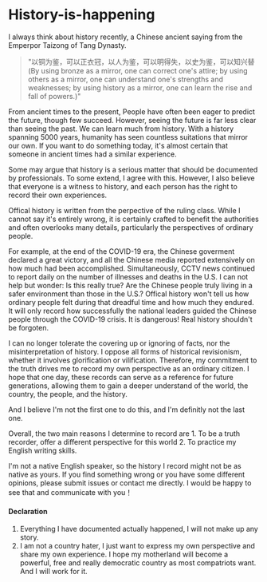 # History-is-happening
I always think about history recently, a Chinese ancient saying from the Emperpor Taizong of Tang Dynasty. 
> "以铜为鉴，可以正衣冠，以人为鉴，可以明得失，以史为鉴，可以知兴替 (By using bronze as a mirror, one can correct one's attire; by using others as a mirror, one can understand one's strengths and weaknesses; by using history as a mirror, one can learn the rise and fall of powers.)"

From ancient times to the present, People have often been eager to predict the future, though few succeed. However, seeing the future is far less clear than seeing the past. We can learn much from history. With a history spanning 5000 years, humanity has seen countless suitations that mirror our own. If you want to do something today, it's almost certain that someone in ancient times had a similar experience. 

Some may argue that history is a serious matter that should be documented by professionals. To some extend, I agree with this. However, I also believe that everyone is a witness to history, and each person has the right to record their own experiences.

Offical history is written from the perpective of the ruling class. While I cannot say it's entirely wrong, it is certainly crafted to benefit the authorities and often overlooks many details, particularly the perspectives of ordinary people.

For example, at the end of the COVID-19 era, the Chinese goverment declared a great victory, and all the Chinese media reported extensively on how much had been accomplished. Simultaneously, CCTV news continued to report daily on the number of illnesses and deaths in the U.S. I can not help but wonder: Is this really true? Are the Chinese people truly living in a safer environment than those in the U.S.? Offical history won't tell us how ordinary people felt during that dreadful time and how much they endured. It will only record how successfully the national leaders guided the Chinese people through the COVID-19 crisis. It is dangerous! Real history shouldn't be forgoten.

I can no longer tolerate the covering up or ignoring of facts, nor the misinterpretation of history. I oppose all forms of historical revisionism, whether it involves glorification or vilification. Therefore, my commitment to the truth drives me to record my own perspective as an ordinary citizen. I hope that one day, these records can serve as a reference for future generations, allowing them to gain a deeper understand of the world, the country, the people, and the history.

And I believe I'm not the first one to do this, and I'm definitly not the last one.

Overall, the two main reasons I determine to record are 1. To be a truth recorder, offer a different perspective for this world 2. To practice my English writing skills.

I'm not a native English speaker, so the history I record might not be as native as yours. If you find something wrong or you have some different opinions, please submit issues or contact me directly. I would be happy to see that and communicate with you！

#### Declaration
1. Everything I have documented actually happened, I will not make up any story.
2. I am not a country hater, I just want to express my own perspective and share my own experience. I hope my motherland will become a powerful, free and really democratic country as most compatriots want. And I will work for it.